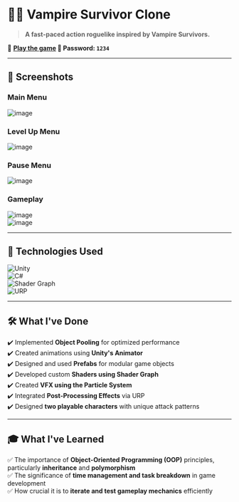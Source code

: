 # 🧛‍♂️ Vampire Survivor Clone  
> **A fast-paced action roguelike inspired by Vampire Survivors.**  

🔗 **[Play the game](https://kevinduro.itch.io/the-legend-of-gros-jambon) 🔑 Password: `1234`**  

---

## 📸 Screenshots  

### **Main Menu**  
![image](https://github.com/user-attachments/assets/9baf01ea-6bfe-4253-8d3e-229ba9023117)  

### **Level Up Menu**  
![image](https://github.com/user-attachments/assets/532524b7-f449-4ba2-b48d-753eb01e6813)  

### **Pause Menu**  
![image](https://github.com/user-attachments/assets/fa4bd6ff-25c2-40ab-a50c-d581f0a5396d)  

### **Gameplay**  
![image](https://github.com/user-attachments/assets/5b94dc9b-0341-4a62-afb6-acdaae12f0d9)  
![image](https://github.com/user-attachments/assets/dee71880-cd40-4c93-8710-59e79c36eec1)  

---

## 🔧 **Technologies Used**  
![Unity](https://img.shields.io/badge/Engine-Unity-black?style=for-the-badge&logo=unity)  
![C#](https://img.shields.io/badge/Language-C%23-blue?style=for-the-badge&logo=csharp)  
![Shader Graph](https://img.shields.io/badge/Graphics-Shader%20Graph-purple?style=for-the-badge)  
![URP](https://img.shields.io/badge/Rendering-URP-lightgrey?style=for-the-badge)  

---

## 🛠 **What I've Done**  
✔️ Implemented **Object Pooling** for optimized performance  
✔️ Created animations using **Unity's Animator**  
✔️ Designed and used **Prefabs** for modular game objects  
✔️ Developed custom **Shaders using Shader Graph**  
✔️ Created **VFX using the Particle System**  
✔️ Integrated **Post-Processing Effects** via URP  
✔️ Designed **two playable characters** with unique attack patterns

---
## 🎓 **What I've Learned**  
✅ The importance of **Object-Oriented Programming (OOP)** principles, particularly **inheritance** and **polymorphism**  
✅ The significance of **time management and task breakdown** in game development  
✅ How crucial it is to **iterate and test gameplay mechanics** efficiently  

